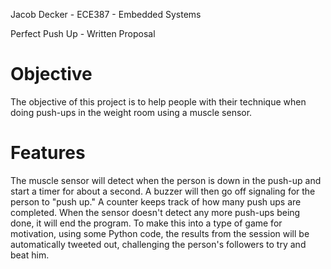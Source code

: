 Jacob Decker - 
ECE387 - Embedded Systems

Perfect Push Up - 
Written Proposal

# Objective
  The objective of this project is to help people with their technique when doing push-ups in the weight room using a muscle sensor.
  
# Features
  The muscle sensor will detect when the person is down in the push-up and start a timer for about a second. A buzzer will then go off signaling for the person to "push up." A counter keeps track of how many push ups are completed. When the sensor doesn't detect any more push-ups being done, it will end the program. To make this into a type of game for motivation, using some Python code, the results from the session will be automatically tweeted out, challenging the person's followers to try and beat him. 
